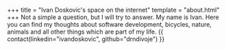 +++
title = "Ivan Doskovic's space on the internet"
template = "about.html"
+++
Not a simple a question, but I will try to answer. My name is Ivan.
Here you can find my thoughts about software development, bicycles, nature, animals and all other things which are part of my life.  {{ contact(linkedin="ivandoskovic", github="drndivoje") }}
